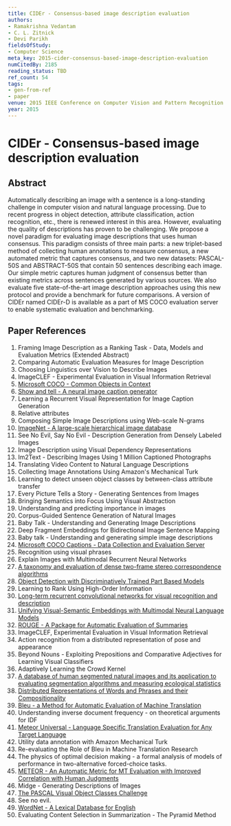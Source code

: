 ```yaml
---
title: CIDEr - Consensus-based image description evaluation
authors:
- Ramakrishna Vedantam
- C. L. Zitnick
- Devi Parikh
fieldsOfStudy:
- Computer Science
meta_key: 2015-cider-consensus-based-image-description-evaluation
numCitedBy: 2185
reading_status: TBD
ref_count: 54
tags:
- gen-from-ref
- paper
venue: 2015 IEEE Conference on Computer Vision and Pattern Recognition (CVPR)
year: 2015
---
```


# CIDEr - Consensus-based image description evaluation

## Abstract

Automatically describing an image with a sentence is a long-standing challenge in computer vision and natural language processing. Due to recent progress in object detection, attribute classification, action recognition, etc., there is renewed interest in this area. However, evaluating the quality of descriptions has proven to be challenging. We propose a novel paradigm for evaluating image descriptions that uses human consensus. This paradigm consists of three main parts: a new triplet-based method of collecting human annotations to measure consensus, a new automated metric that captures consensus, and two new datasets: PASCAL-50S and ABSTRACT-50S that contain 50 sentences describing each image. Our simple metric captures human judgment of consensus better than existing metrics across sentences generated by various sources. We also evaluate five state-of-the-art image description approaches using this new protocol and provide a benchmark for future comparisons. A version of CIDEr named CIDEr-D is available as a part of MS COCO evaluation server to enable systematic evaluation and benchmarking.

## Paper References

1. Framing Image Description as a Ranking Task - Data, Models and Evaluation Metrics (Extended Abstract)
2. Comparing Automatic Evaluation Measures for Image Description
3. Choosing Linguistics over Vision to Describe Images
4. ImageCLEF - Experimental Evaluation in Visual Information Retrieval
5. [Microsoft COCO - Common Objects in Context](2014-microsoft-coco-common-objects-in-context)
6. [Show and tell - A neural image caption generator](2015-show-and-tell-a-neural-image-caption-generator)
7. Learning a Recurrent Visual Representation for Image Caption Generation
8. Relative attributes
9. Composing Simple Image Descriptions using Web-scale N-grams
10. [ImageNet - A large-scale hierarchical image database](2009-imagenet-a-large-scale-hierarchical-image-database)
11. See No Evil, Say No Evil - Description Generation from Densely Labeled Images
12. Image Description using Visual Dependency Representations
13. Im2Text - Describing Images Using 1 Million Captioned Photographs
14. Translating Video Content to Natural Language Descriptions
15. Collecting Image Annotations Using Amazon's Mechanical Turk
16. Learning to detect unseen object classes by between-class attribute transfer
17. Every Picture Tells a Story - Generating Sentences from Images
18. Bringing Semantics into Focus Using Visual Abstraction
19. Understanding and predicting importance in images
20. Corpus-Guided Sentence Generation of Natural Images
21. Baby Talk - Understanding and Generating Image Descriptions
22. Deep Fragment Embeddings for Bidirectional Image Sentence Mapping
23. Baby talk - Understanding and generating simple image descriptions
24. [Microsoft COCO Captions - Data Collection and Evaluation Server](2015-microsoft-coco-captions-data-collection-and-evaluation-server)
25. Recognition using visual phrases
26. Explain Images with Multimodal Recurrent Neural Networks
27. [A taxonomy and evaluation of dense two-frame stereo correspondence algorithms](2001-a-taxonomy-and-evaluation-of-dense-two-frame-stereo-correspondence-algorithms)
28. [Object Detection with Discriminatively Trained Part Based Models](2009-object-detection-with-discriminatively-trained-part-based-models)
29. Learning to Rank Using High-Order Information
30. [Long-term recurrent convolutional networks for visual recognition and description](2015-long-term-recurrent-convolutional-networks-for-visual-recognition-and-description)
31. [Unifying Visual-Semantic Embeddings with Multimodal Neural Language Models](2014-unifying-visual-semantic-embeddings-with-multimodal-neural-language-models)
32. [ROUGE - A Package for Automatic Evaluation of Summaries](2004-rouge-a-package-for-automatic-evaluation-of-summaries)
33. ImageCLEF, Experimental Evaluation in Visual Information Retrieval
34. Action recognition from a distributed representation of pose and appearance
35. Beyond Nouns - Exploiting Prepositions and Comparative Adjectives for Learning Visual Classifiers
36. Adaptively Learning the Crowd Kernel
37. [A database of human segmented natural images and its application to evaluating segmentation algorithms and measuring ecological statistics](2001-a-database-of-human-segmented-natural-images-and-its-application-to-evaluating-segmentation-algorithms-and-measuring-ecological-statistics)
38. [Distributed Representations of Words and Phrases and their Compositionality](2013-distributed-representations-of-words-and-phrases-and-their-compositionality)
39. [Bleu - a Method for Automatic Evaluation of Machine Translation](2002-bleu-a-method-for-automatic-evaluation-of-machine-translation)
40. Understanding inverse document frequency - on theoretical arguments for IDF
41. [Meteor Universal - Language Specific Translation Evaluation for Any Target Language](2014-meteor-universal-language-specific-translation-evaluation-for-any-target-language)
42. Utility data annotation with Amazon Mechanical Turk
43. Re-evaluating the Role of Bleu in Machine Translation Research
44. The physics of optimal decision making - a formal analysis of models of performance in two-alternative forced-choice tasks.
45. [METEOR - An Automatic Metric for MT Evaluation with Improved Correlation with Human Judgments](2005-meteor-an-automatic-metric-for-mt-evaluation-with-improved-correlation-with-human-judgments)
46. Midge - Generating Descriptions of Images
47. [The PASCAL Visual Object Classes Challenge](2006-the-pascal-visual-object-classes-challenge)
48. See no evil.
49. [WordNet - A Lexical Database for English](1992-wordnet-a-lexical-database-for-english)
50. Evaluating Content Selection in Summarization - The Pyramid Method

